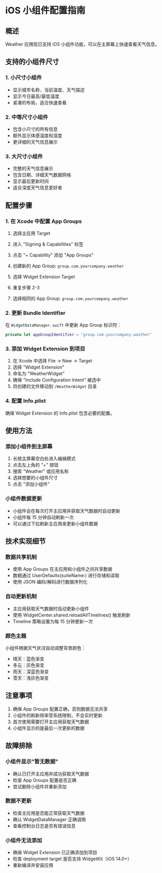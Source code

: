 # iOS 小组件配置指南

## 概述
Weather 应用现已支持 iOS 小组件功能，可以在主屏幕上快速查看天气信息。

## 支持的小组件尺寸

### 1. 小尺寸小组件
- 显示城市名称、当前温度、天气描述
- 显示今日最高/最低温度
- 紧凑的布局，适合快速查看

### 2. 中等尺寸小组件
- 包含小尺寸的所有信息
- 额外显示体感温度和湿度
- 更详细的天气信息展示

### 3. 大尺寸小组件
- 完整的天气信息展示
- 包含日期、详细天气数据网格
- 显示最后更新时间
- 适合深度天气信息爱好者

## 配置步骤

### 1. 在 Xcode 中配置 App Groups

1. 选择主应用 Target
2. 进入 "Signing & Capabilities" 标签
3. 点击 "+ Capability" 添加 "App Groups"
4. 创建新的 App Group: `group.com.yourcompany.weather`

5. 选择 Widget Extension Target
6. 重复步骤 2-3
7. 选择相同的 App Group: `group.com.yourcompany.weather`

### 2. 更新 Bundle Identifier

在 `WidgetDataManager.swift` 中更新 App Group 标识符：
```swift
private let appGroupIdentifier = "group.com.yourcompany.weather"
```

### 3. 添加 Widget Extension 到项目

1. 在 Xcode 中选择 File → New → Target
2. 选择 "Widget Extension"
3. 命名为 "WeatherWidget"
4. 确保 "Include Configuration Intent" 被选中
5. 将创建的文件移动到 `/WeatherWidget` 目录

### 4. 配置 Info.plist

确保 Widget Extension 的 Info.plist 包含必要的配置。

## 使用方法

### 添加小组件到主屏幕

1. 长按主屏幕空白处进入编辑模式
2. 点击左上角的 "+" 按钮
3. 搜索 "Weather" 或应用名称
4. 选择想要的小组件尺寸
5. 点击 "添加小组件"

### 小组件数据更新

- 小组件会在每次打开主应用并获取天气数据时自动更新
- 小组件每 15 分钟自动刷新一次
- 可以通过下拉刷新主应用来更新小组件数据

## 技术实现细节

### 数据共享机制

- 使用 App Groups 在主应用和小组件之间共享数据
- 数据通过 UserDefaults(suiteName:) 进行存储和读取
- 使用 JSON 编码/解码进行数据序列化

### 自动更新机制

- 主应用获取天气数据时自动更新小组件
- 使用 WidgetCenter.shared.reloadAllTimelines() 触发刷新
- Timeline 策略设置为每 15 分钟更新一次

### 颜色主题

小组件根据天气状况自动调整背景颜色：
- 晴天：蓝色渐变
- 多云：灰色渐变
- 雨天：深蓝色渐变
- 雪天：浅灰色渐变

## 注意事项

1. 确保 App Groups 配置正确，否则数据无法共享
2. 小组件的刷新频率受系统限制，不会实时更新
3. 首次使用需要打开主应用获取天气数据
4. 小组件显示的是最后一次更新的数据

## 故障排除

### 小组件显示"暂无数据"
- 确认已打开主应用并成功获取天气数据
- 检查 App Groups 配置是否正确
- 尝试删除小组件并重新添加

### 数据不更新
- 检查主应用是否能正常获取天气数据
- 确认 WidgetDataManager 正确调用
- 查看控制台日志是否有错误信息

### 小组件无法添加
- 确保 Widget Extension 已正确添加到项目
- 检查 deployment target 是否支持 WidgetKit（iOS 14.0+）
- 重新编译并安装应用